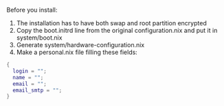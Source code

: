 Before you install:
  1. The installation has to have both swap and root partition encrypted
  2. Copy the boot.initrd line from the original configuration.nix and put it in system/boot.nix
  3. Generate system/hardware-configuration.nix
  4. Make a personal.nix file filling these fields:
```nix
{
  login = "";
  name = "";
  email = "";
  email_smtp = "";
}
```
